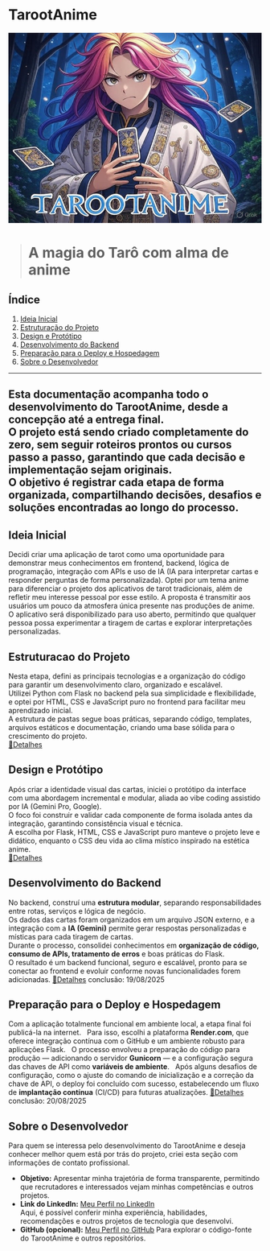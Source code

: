 # TarootAnime

![Capa do Projeto](app/static/img/capa.jpg)  
> # A magia do Tarô com alma de anime

## Índice
1. [Ideia Inicial](#ideia-inicial)
2. [Estruturação do Projeto](#estruturacao-do-projeto)
3. [Design e Protótipo](#design-e-prototipo)
4. [Desenvolvimento do Backend](#desenvolvimento-do-backend)
5. [Preparação para o Deploy e Hospedagem](#preparacao-para-o-deploy-e-hospedagem)
6. [Sobre o Desenvolvedor](#sobre-o-desenvolvedor)

---
**Esta documentação acompanha todo o desenvolvimento do TarootAnime, desde a concepção até a entrega final.  
O projeto está sendo criado completamente do zero, sem seguir roteiros prontos ou cursos passo a passo, garantindo que cada decisão e implementação sejam originais.  
O objetivo é registrar cada etapa de forma organizada, compartilhando decisões, desafios e soluções encontradas ao longo do processo.**
---

## Ideia Inicial
Decidi criar uma aplicação de tarot como uma oportunidade para demonstrar meus conhecimentos em frontend, backend, lógica de programação, integração com APIs e uso de IA (IA para interpretar cartas e responder perguntas de forma personalizada).
Optei por um tema anime para diferenciar o projeto dos aplicativos de tarot tradicionais, além de refletir meu interesse pessoal por esse estilo. A proposta é transmitir aos usuários um pouco da atmosfera única presente nas produções de anime.
O aplicativo será disponibilizado para uso aberto, permitindo que qualquer pessoa possa experimentar a tiragem de cartas e explorar interpretações personalizadas.

## Estruturacao do Projeto
Nesta etapa, defini as principais tecnologias e a organização do código para garantir um desenvolvimento claro, organizado e escalável.  
Utilizei Python com Flask no backend pela sua simplicidade e flexibilidade, e optei por HTML, CSS e JavaScript puro no frontend para facilitar meu aprendizado inicial.  
A estrutura de pastas segue boas práticas, separando código, templates, arquivos estáticos e documentação, criando uma base sólida para o crescimento do projeto.  
[📄Detalhes](docs/02_estruturacao.md)


## Design e Protótipo
Após criar a identidade visual das cartas, iniciei o protótipo da interface com uma abordagem incremental e modular, aliada ao vibe coding assistido por IA (Gemini Pro, Google).  
O foco foi construir e validar cada componente de forma isolada antes da integração, garantindo consistência visual e técnica.  
A escolha por Flask, HTML, CSS e JavaScript puro manteve o projeto leve e didático, enquanto o CSS deu vida ao clima místico inspirado na estética anime.  
[📄Detalhes](docs/03_design_prototipo.md)


## Desenvolvimento do Backend
No backend, construí uma **estrutura modular**, separando responsabilidades entre rotas, serviços e lógica de negócio.  
Os dados das cartas foram organizados em um arquivo JSON externo, e a integração com a **IA (Gemini)** permite gerar respostas personalizadas e místicas para cada tiragem de cartas.  
Durante o processo, consolidei conhecimentos em **organização de código, consumo de APIs, tratamento de erros** e boas práticas do Flask.  
O resultado é um backend funcional, seguro e escalável, pronto para se conectar ao frontend e evoluir conforme novas funcionalidades forem adicionadas.
[📄Detalhes](docs/04_backend_integracoes.md)
conclusão: 19/08/2025

## Preparação para o Deploy e Hospedagem
Com a aplicação totalmente funcional em ambiente local, a etapa final foi publicá-la na internet.  
Para isso, escolhi a plataforma **Render.com**, que oferece integração contínua com o GitHub e um ambiente robusto para aplicações Flask.  
O processo envolveu a preparação do código para produção — adicionando o servidor **Gunicorn** — e a configuração segura das chaves de API como **variáveis de ambiente**.  
Após alguns desafios de configuração, como o ajuste do comando de inicialização e a correção da chave de API, o deploy foi concluído com sucesso, estabelecendo um fluxo de **implantação contínua** (CI/CD) para futuras atualizações.
[📄Detalhes](docs/05_deploy_hospedagem.md)
conclusão: 20/08/2025

## Sobre o Desenvolvedor
Para quem se interessa pelo desenvolvimento do TarootAnime e deseja conhecer melhor quem está por trás do projeto, criei esta seção com informações de contato profissional.

- **Objetivo:** Apresentar minha trajetória de forma transparente, permitindo que recrutadores e interessados vejam minhas competências e outros projetos.
- **Link do LinkedIn:** [Meu Perfil no LinkedIn](https://www.linkedin.com/in/seu-perfil)  
  Aqui, é possível conferir minha experiência, habilidades, recomendações e outros projetos de tecnologia que desenvolvi.
- **GitHub (opcional):** [Meu Perfil no GitHub](www.linkedin.com/in/gustavo-galhaci-436348234)
  Para explorar o código-fonte do TarootAnime e outros repositórios.
